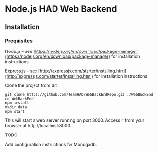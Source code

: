 Node.js HAD Web Backend
=======================

Installation
------------
### Prequisites
Node.js – see [https://nodejs.org/en/download/package-manager](https://nodejs.org/en/download/package-manager) for installation instructions

Express.js - see [http://expressjs.com/starter/installing.html](http://expressjs.com/starter/installing.html) for installation instructions

Clone the project from Git

    git clone https://github.com/TeamHAD/WebBackEndRepo.git ./WebBackEnd
    cd WebBackEnd
    npm install
    mkdir data
    npm start



This will start a web server running on port 3000. Access it from your browser at http://localhost:8000.


TODO

Add configuration instructions for Monogodb.

